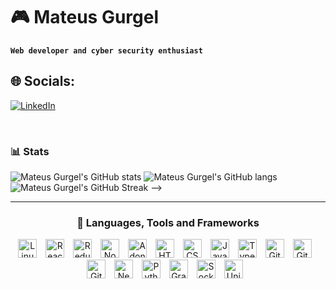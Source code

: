 # 🎮 Mateus Gurgel

**`Web developer and cyber security enthusiast`**

## 🌐 Socials:
[![LinkedIn](https://img.shields.io/badge/LinkedIn-%230077B5.svg?logo=linkedin&logoColor=white)](https://www.linkedin.com/in/mateus-gurgel-554891238) 

<br />

### 📊 Stats

  ![Mateus Gurgel's GitHub stats](https://github-readme-stats.vercel.app/api?username=MateusGurgel&show_icons=true&theme=midnight-purple)
  ![Mateus Gurgel's GitHub langs](https://github-readme-stats.vercel.app/api/top-langs/?username=MateusGurgel&layout=compact&langs_count=16&theme=midnight-purple)
  ![Mateus Gurgel's GitHub Streak](https://streak-stats.demolab.com?user=MateusGurgel&theme=midnight-purple&border_radius=4.5) -->

---

<div align="center">

  ### 🧰 Languages, Tools and Frameworks
  
  <img alt="Linux" width="30px" style="padding-right:10px;" src="https://cdn.jsdelivr.net/gh/devicons/devicon/icons/linux/linux-original.svg" />

  <img alt="React" width="30px" style="padding-right:10px;" src="https://cdn.jsdelivr.net/gh/devicons/devicon/icons/react/react-original.svg" />

  <img alt="Redux" width="30px" style="padding-right:10px;" src="https://cdn.jsdelivr.net/gh/devicons/devicon/icons/redux/redux-original.svg" />

  <img alt="NodeJS" width="30px" style="padding-right:10px;" src="https://cdn.jsdelivr.net/gh/devicons/devicon/icons/nodejs/nodejs-original.svg"/>

  <img alt="AdonisJS" width="30px" style="padding-right:10px;" src="https://cdn.jsdelivr.net/gh/devicons/devicon/icons/adonisjs/adonisjs-original.svg" />

  <img alt="HTML" width="30px" style="padding-right:10px;" src="https://cdn.jsdelivr.net/gh/devicons/devicon/icons/html5/html5-plain.svg" />

  <img alt="CSS" width="30px" style="padding-right:10px;" src="https://cdn.jsdelivr.net/gh/devicons/devicon/icons/css3/css3-plain.svg" />

  <img alt="JavaScript" width="30px" style="padding-right:10px;" src="https://cdn.jsdelivr.net/gh/devicons/devicon/icons/javascript/javascript-plain.svg" />

  <img alt="TypeScript" width="30px" style="padding-right:10px;" src="https://cdn.jsdelivr.net/gh/devicons/devicon/icons/typescript/typescript-plain.svg" />

  <img alt="Git" width="30px" style="padding-right:10px;" src="https://cdn.jsdelivr.net/gh/devicons/devicon/icons/git/git-original.svg" />

  <img alt="GitHub" width="30px" style="padding-right:10px;" src="https://cdn.jsdelivr.net/gh/devicons/devicon/icons/github/github-original.svg" />

  <img alt="GitLab" width="30px" style="padding-right:10px;" src="https://cdn.jsdelivr.net/gh/devicons/devicon/icons/gitlab/gitlab-original.svg" />

  <img alt="Next.js" width="30px" style="padding-right:10px;" src="https://cdn.jsdelivr.net/gh/devicons/devicon/icons/nextjs/nextjs-original-wordmark.svg" />

  <img alt="Python" width="30px" style="padding-right:10px;" src="https://cdn.jsdelivr.net/gh/devicons/devicon/icons/python/python-plain.svg" />

  <img alt="GraphQl" width="30px" style="padding-right:10px;" src="https://cdn.jsdelivr.net/gh/devicons/devicon/icons/graphql/graphql-plain.svg">

  <img alt="Socket.io" width="30px" style="padding-right:10px;" src="https://cdn.jsdelivr.net/gh/devicons/devicon/icons/socketio/socketio-original.svg">

  <img alt="Unity" width="30px" style="padding-right:10px;" src="https://cdn.jsdelivr.net/gh/devicons/devicon/icons/unity/unity-original.svg">

</div>

#
